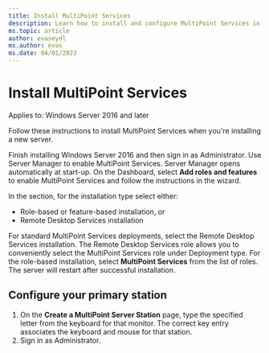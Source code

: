 ```yaml
---
title: Install MultiPoint Services
description: Learn how to install and configure MultiPoint Services in Windows Server 2016
ms.topic: article
author: evaseydl
ms.author: evas
ms.date: 04/01/2023
---
```

# Install MultiPoint Services

Applies to: Windows Server 2016 and later

Follow these instructions to install MultiPoint Services when you're installing a new server.

Finish installing Windows Server 2016 and then sign in as Administrator. Use Server Manager to enable MultiPoint Services. Server Manager opens automatically at start-up. On the Dashboard, select **Add roles and features** to enable MultiPoint Services and follow the instructions in the wizard.

In the section, for the installation type select either:

- Role-based or feature-based installation, or
- Remote Desktop Services installation

For standard MultiPoint Services deployments, select the Remote Desktop Services installation. The Remote Desktop Services role allows you to conveniently select the MultiPoint Services role under Deployment type. For the role-based installation, select **MultiPoint Services** from the list of roles. The server will restart after successful installation.

## Configure your primary station

1. On the **Create a MultiPoint Server Station** page, type the specified letter from the keyboard for that monitor. The correct key entry associates the keyboard and mouse for that station.
1. Sign in as Administrator.
